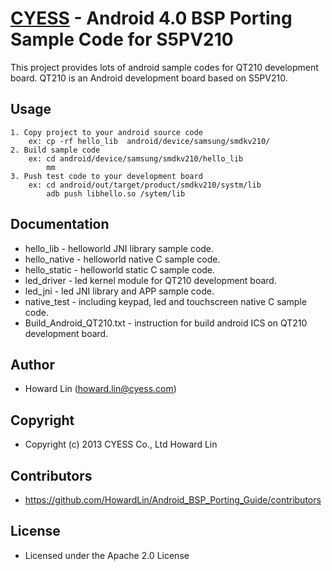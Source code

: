[CYESS](http://www.cyess.com) - Android 4.0 BSP Porting Sample Code for S5PV210
===================================================================================

This project provides lots of android sample codes for QT210 development board. QT210 is an Android development board based on S5PV210.

## Usage
	1. Copy project to your android source code
		ex: cp -rf hello_lib  android/device/samsung/smdkv210/
	2. Build sample code	
		ex: cd android/device/samsung/smdkv210/hello_lib
		    mm
	3. Push test code to your development board
		ex: cd android/out/target/product/smdkv210/systm/lib
		    adb push libhello.so /sytem/lib

## Documentation

* hello_lib - helloworld JNI library sample code.
* hello_native - helloworld native C sample code.
* hello_static - helloworld static C sample code.
* led_driver - led kernel module for QT210 development board.
* led_jni - led JNI library and APP sample code.
* native_test - including keypad, led and touchscreen native C sample code.
* Build_Android_QT210.txt - instruction for build android ICS on QT210 development board.

## Author

* Howard Lin (howard.lin@cyess.com)

## Copyright
	
* Copyright (c) 2013 CYESS Co., Ltd  Howard Lin

## Contributors

* https://github.com/HowardLin/Android_BSP_Porting_Guide/contributors

## License

* Licensed under the Apache 2.0 License
